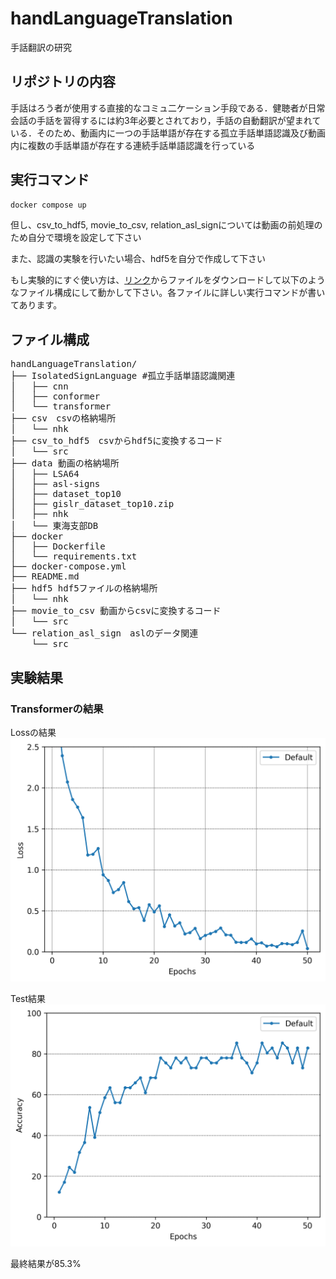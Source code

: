 # handLanguageTranslation
手話翻訳の研究

## リポジトリの内容
手話はろう者が使用する直接的なコミュ二ケーション手段である．健聴者が日常会話の手話を習得するには約3年必要とされており，手話の自動翻訳が望まれている．そのため、動画内に一つの手話単語が存在する孤立手話単語認識及び動画内に複数の手話単語が存在する連続手話単語認識を行っている

## 実行コマンド
```bash
docker compose up
```
但し、csv_to_hdf5, movie_to_csv, relation_asl_signについては動画の前処理のため自分で環境を設定して下さい

また、認識の実験を行いたい場合、hdf5を自分で作成して下さい

もし実験的にすぐ使い方は、[リンク](https://drive.google.com/file/d/1mQGin0n8W86VYyUIcAdARdt1zrZ4PWDo/view?usp=sharing)からファイルをダウンロードして以下のようなファイル構成にして動かして下さい。各ファイルに詳しい実行コマンドが書いてあります。

## ファイル構成
<pre>
handLanguageTranslation/
├── IsolatedSignLanguage #孤立手話単語認識関連
│   ├── cnn
│   ├── conformer
│   └── transformer
├── csv　csvの格納場所
│   └── nhk
├── csv_to_hdf5　csvからhdf5に変換するコード
│   └── src
├── data 動画の格納場所
│   ├── LSA64
│   ├── asl-signs
│   ├── dataset_top10
│   ├── gislr_dataset_top10.zip
│   ├── nhk
│   └── 東海支部DB
├── docker
│   ├── Dockerfile
│   └── requirements.txt
├── docker-compose.yml
├── README.md
├── hdf5 hdf5ファイルの格納場所
│   └── nhk
├── movie_to_csv 動画からcsvに変換するコード
│   └── src
└── relation_asl_sign　aslのデータ関連
    └── src
</pre>

## 実験結果
### Transformerの結果

Lossの結果
![](IsolatedSignLanguage/transformer/reports/figures/transformer_loss.png)

Test結果
![](IsolatedSignLanguage/transformer/reports/figures/transformer_test_accuracy.png)

最終結果が85.3%
